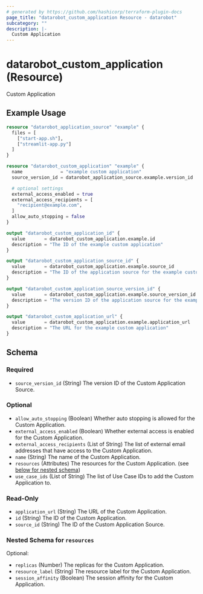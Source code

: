 ```yaml
---
# generated by https://github.com/hashicorp/terraform-plugin-docs
page_title: "datarobot_custom_application Resource - datarobot"
subcategory: ""
description: |-
  Custom Application
---
```


# datarobot_custom_application (Resource)

Custom Application

## Example Usage

```terraform
resource "datarobot_application_source" "example" {
  files = [
    ["start-app.sh"],
    ["streamlit-app.py"]
  ]
}

resource "datarobot_custom_application" "example" {
  name              = "example custom application"
  source_version_id = datarobot_application_source.example.version_id

  # optional settings
  external_access_enabled = true
  external_access_recipients = [
    "recipient@example.com",
  ]
  allow_auto_stopping = false
}

output "datarobot_custom_application_id" {
  value       = datarobot_custom_application.example.id
  description = "The ID of the example custom application"
}

output "datarobot_custom_application_source_id" {
  value       = datarobot_custom_application.example.source_id
  description = "The ID of the application source for the example custom application"
}

output "datarobot_custom_application_source_version_id" {
  value       = datarobot_custom_application.example.source_version_id
  description = "The version ID of the application source for the example custom application"
}

output "datarobot_custom_application_url" {
  value       = datarobot_custom_application.example.application_url
  description = "The URL for the example custom application"
}
```

<!-- schema generated by tfplugindocs -->
## Schema

### Required

- `source_version_id` (String) The version ID of the Custom Application Source.

### Optional

- `allow_auto_stopping` (Boolean) Whether auto stopping is allowed for the Custom Application.
- `external_access_enabled` (Boolean) Whether external access is enabled for the Custom Application.
- `external_access_recipients` (List of String) The list of external email addresses that have access to the Custom Application.
- `name` (String) The name of the Custom Application.
- `resources` (Attributes) The resources for the Custom Application. (see [below for nested schema](#nestedatt--resources))
- `use_case_ids` (List of String) The list of Use Case IDs to add the Custom Application to.

### Read-Only

- `application_url` (String) The URL of the Custom Application.
- `id` (String) The ID of the Custom Application.
- `source_id` (String) The ID of the Custom Application Source.

<a id="nestedatt--resources"></a>
### Nested Schema for `resources`

Optional:

- `replicas` (Number) The replicas for the Custom Application.
- `resource_label` (String) The resource label for the Custom Application.
- `session_affinity` (Boolean) The session affinity for the Custom Application.
